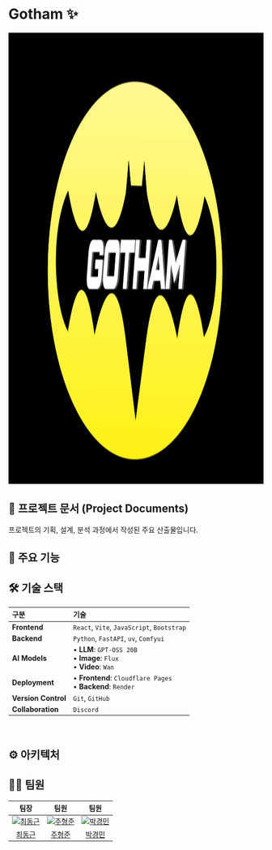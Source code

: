 # Gotham ✨

<img width="1717" height="890" alt="image" src="./images/gotham.webp" />

## 📂 프로젝트 문서 (Project Documents)
프로젝트의 기획, 설계, 분석 과정에서 작성된 주요 산출물입니다.

## 🚀 주요 기능


## 🛠️ 기술 스택

| 구분 | 기술 |
| :--- | :--- |
| **Frontend** | `React`, `Vite`, `JavaScript`, `Bootstrap` |
| **Backend** | `Python`, `FastAPI`, `uv`, `Comfyui` |
| **AI Models** | • **LLM**: `GPT-OSS 20B`<br>• **Image**: `Flux`<br>• **Video**: `Wan` |
| **Deployment** | • **Frontend**: `Cloudflare Pages`<br>• **Backend**: `Render` |
| **Version Control** | `Git`, `GitHub` |
| **Collaboration** | `Discord` |

<br>

## ⚙️ 아키텍처


## 🧑‍💻 팀원
| 팀장 | 팀원 | 팀원 |
|:-----:|:--------:|:---------:|
| [<img src="https://github.com/CHOIBEAR.png" width="80" alt="최동근"/>](https://github.com/CHOIBEAR) | [<img src="https://github.com/kobryant8.png" width="80" alt="주형준"/>](https://github.com/kobryant8) | [<img src="https://github.com/omni0123.png" width="80" alt="박경민"/>](https://github.com/omni0123)  |
| [최동근](https://github.com/CHOIBEAR) | [주형준](https://github.com/kobryant8) | [박경민](https://github.com/omni0123) |
